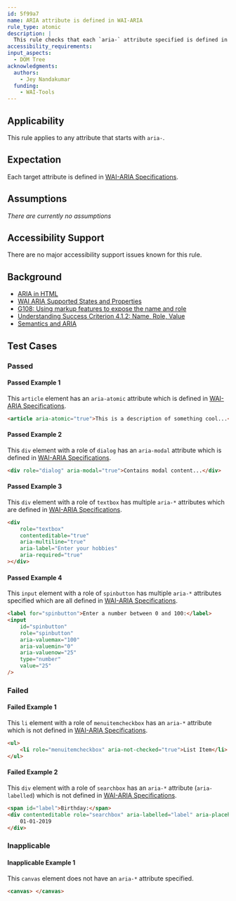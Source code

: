 ```yaml
---
id: 5f99a7
name: ARIA attribute is defined in WAI-ARIA
rule_type: atomic
description: |
  This rule checks that each `aria-` attribute specified is defined in ARIA 1.1.
accessibility_requirements:
input_aspects:
  - DOM Tree
acknowledgments:
  authors:
    - Jey Nandakumar
  funding:
    - WAI-Tools
---
```


## Applicability

This rule applies to any attribute that starts with `aria-`.

## Expectation

Each target attribute is defined in [WAI-ARIA Specifications][].

## Assumptions

_There are currently no assumptions_

## Accessibility Support

There are no major accessibility support issues known for this rule.

## Background

- [ARIA in HTML](https://www.w3.org/TR/html-aria/#index-aria-global)
- [WAI ARIA Supported States and Properties](https://www.w3.org/TR/wai-aria-1.2/#supportedState)
- [G108: Using markup features to expose the name and role](https://www.w3.org/WAI/WCAG21/Techniques/general/G108)
- [Understanding Success Criterion 4.1.2: Name, Role, Value](https://www.w3.org/WAI/WCAG21/Understanding/name-role-value)
- [Semantics and ARIA](https://developers.google.com/web/fundamentals/accessibility/semantics-aria/)

## Test Cases

### Passed

#### Passed Example 1

This `article` element has an `aria-atomic` attribute which is defined in [WAI-ARIA Specifications][].

```html
<article aria-atomic="true">This is a description of something cool...</article>
```

#### Passed Example 2

This `div` element with a role of `dialog` has an `aria-modal` attribute which is defined in [WAI-ARIA Specifications][].

```html
<div role="dialog" aria-modal="true">Contains modal content...</div>
```

#### Passed Example 3

This `div` element with a role of `textbox` has multiple `aria-*` attributes which are defined in [WAI-ARIA Specifications][].

```html
<div
	role="textbox"
	contenteditable="true"
	aria-multiline="true"
	aria-label="Enter your hobbies"
	aria-required="true"
></div>
```

#### Passed Example 4

This `input` element with a role of `spinbutton` has multiple `aria-*` attributes specified which are all defined in [WAI-ARIA Specifications][].

```html
<label for="spinbutton">Enter a number between 0 and 100:</label>
<input
	id="spinbutton"
	role="spinbutton"
	aria-valuemax="100"
	aria-valuemin="0"
	aria-valuenow="25"
	type="number"
	value="25"
/>
```

### Failed

#### Failed Example 1

This `li` element with a role of `menuitemcheckbox` has an `aria-*` attribute which is not defined in [WAI-ARIA Specifications][].

```html
<ul>
	<li role="menuitemcheckbox" aria-not-checked="true">List Item</li>
</ul>
```

#### Failed Example 2

This `div` element with a role of `searchbox` has an `aria-*` attribute (`aria-labelled`) which is not defined in [WAI-ARIA Specifications][].

```html
<span id="label">Birthday:</span>
<div contenteditable role="searchbox" aria-labelled="label" aria-placeholder="MM-DD-YYYY">
	01-01-2019
</div>
```

### Inapplicable

#### Inapplicable Example 1

This `canvas` element does not have an `aria-*` attribute specified.

```html
<canvas> </canvas>
```

[wai-aria specifications]: #wai-aria-specifications 'Definition of WAI-ARIA specifications'
